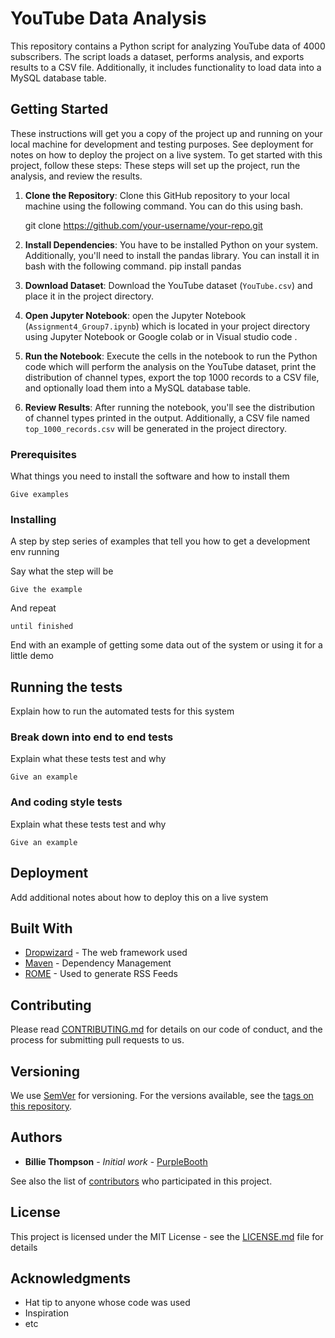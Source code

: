 # YouTube Data Analysis

This repository contains a Python script for analyzing YouTube data of 4000 subscribers. The script loads a dataset, performs analysis, and exports results to a CSV file. Additionally, it includes functionality to load data into a MySQL database table.

## Getting Started

These instructions will get you a copy of the project up and running on your local machine for development and testing purposes. See deployment for notes on how to deploy the project on a live system.
To get started with this project, follow these steps:  These steps will set up the project, run the analysis, and review the results.

1. **Clone the Repository**: Clone this GitHub repository to your local machine using the following command. You can do this using bash.

    git clone https://github.com/your-username/your-repo.git

2. **Install Dependencies**: You have to be installed Python on your system.  Additionally, you'll need to install the pandas library. You can install it in bash with the following command.
    pip install pandas

3. **Download Dataset**: Download the YouTube dataset (`YouTube.csv`) and place it in the project directory.

4. **Open Jupyter Notebook**: open the Jupyter Notebook (`Assignment4_Group7.ipynb`) which is located in your project directory using Jupyter Notebook or Google colab or in Visual studio code .

5. **Run the Notebook**: Execute the cells in the notebook to run the Python code which will perform the analysis on the YouTube dataset, print the distribution of channel types, export the top 1000 records to a CSV file, and optionally load them into a MySQL database table.

6. **Review Results**: After running the notebook, you'll see the distribution of channel types printed in the output. Additionally, a CSV file named `top_1000_records.csv` will be generated in the project directory.



### Prerequisites

What things you need to install the software and how to install them

```
Give examples
```

### Installing

A step by step series of examples that tell you how to get a development env running

Say what the step will be

```
Give the example
```

And repeat

```
until finished
```

End with an example of getting some data out of the system or using it for a little demo

## Running the tests

Explain how to run the automated tests for this system

### Break down into end to end tests

Explain what these tests test and why

```
Give an example
```

### And coding style tests

Explain what these tests test and why

```
Give an example
```

## Deployment

Add additional notes about how to deploy this on a live system

## Built With

* [Dropwizard](http://www.dropwizard.io/1.0.2/docs/) - The web framework used
* [Maven](https://maven.apache.org/) - Dependency Management
* [ROME](https://rometools.github.io/rome/) - Used to generate RSS Feeds

## Contributing

Please read [CONTRIBUTING.md](https://gist.github.com/PurpleBooth/b24679402957c63ec426) for details on our code of conduct, and the process for submitting pull requests to us.

## Versioning

We use [SemVer](http://semver.org/) for versioning. For the versions available, see the [tags on this repository](https://github.com/your/project/tags). 

## Authors

* **Billie Thompson** - *Initial work* - [PurpleBooth](https://github.com/PurpleBooth)

See also the list of [contributors](https://github.com/your/project/contributors) who participated in this project.

## License

This project is licensed under the MIT License - see the [LICENSE.md](LICENSE.md) file for details

## Acknowledgments

* Hat tip to anyone whose code was used
* Inspiration
* etc

